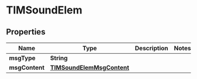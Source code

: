 

# TIMSoundElem


## Properties

| Name | Type | Description | Notes |
|------------ | ------------- | ------------- | -------------|
|**msgType** | **String** |  |  |
|**msgContent** | [**TIMSoundElemMsgContent**](TIMSoundElemMsgContent.md) |  |  |



